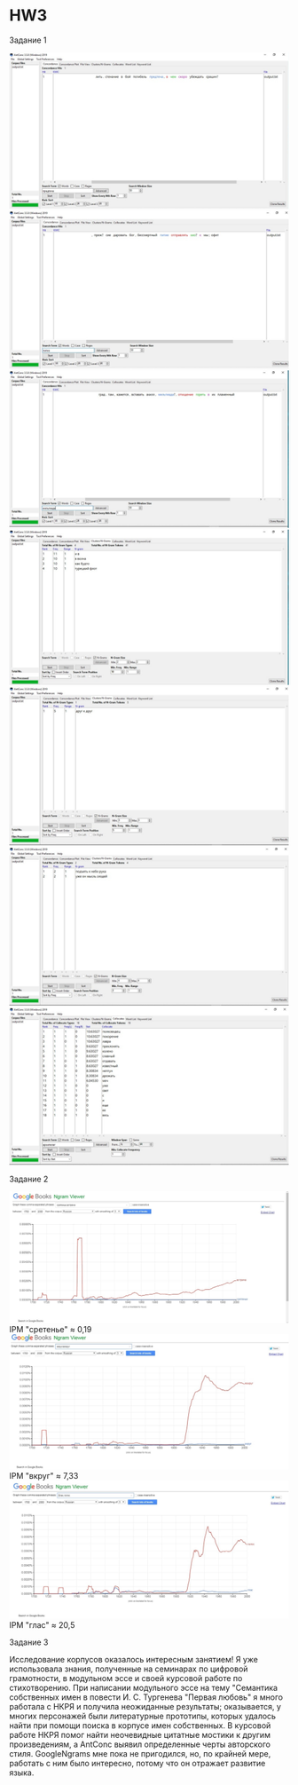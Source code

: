 # HW3
Задание 1

![](conc1.jpg)
![](conc2.jpg)
![](conc3.jpg)
![](clust1.jpg)
![](clust2.jpg)
![](clust3.jpg)
![](coll.jpg)

Задание 2

![](ngrams1.jpg)
IPM "сретенье" ≈ 0,19
![](ngrams2.jpg)
IPM "вкруг" ≈ 7,33
![](ngrams3.jpg)
IPM "глас" ≈ 20,5

Задание 3

Исследование корпусов оказалось интересным занятием! Я уже использовала знания, полученные на семинарах по цифровой грамотности, в модульном эссе и своей курсовой работе по стихотворению. При написании модульного эссе на тему "Семантика собственных имен в повести И. С. Тургенева "Первая любовь" я много работала с НКРЯ и получила неожиданные результаты; оказывается, у многих персонажей были литературные прототипы, которых удалось найти при помощи поиска в корпусе имен собственных. В курсовой работе НКРЯ помог найти неочевидные цитатные мостики к другим произведениям, а AntConc выявил определенные черты авторского стиля. GoogleNgrams мне пока не пригодился, но, по крайней мере, работать с ним было интересно, потому что он отражает развитие языка. 
